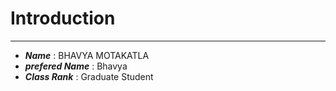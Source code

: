 # Introduction
---
* ***Name*** : BHAVYA MOTAKATLA
* ***prefered Name*** : Bhavya
* ***Class Rank*** : Graduate Student

